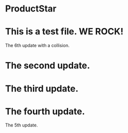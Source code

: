 # ProductStar

# This is a test file. WE ROCK!

The 6th update with a collision.


# The second update. 
# The third update.
# The fourth update.
The 5th update.
